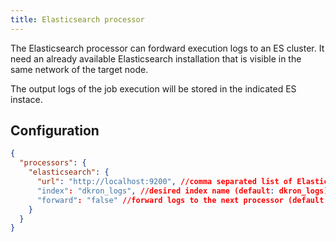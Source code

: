 ```yaml
---
title: Elasticsearch processor
---
```


The Elasticsearch processor can fordward execution logs to an ES cluster. It need an already available Elasticsearch installation that is visible in the same network of the target node.

The output logs of the job execution will be stored in the indicated ES instace.

## Configuration

```json
{
  "processors": {
    "elasticsearch": {
      "url": "http://localhost:9200", //comma separated list of Elasticsearch hosts urls (default: http://localhost:9200)
      "index": "dkron_logs", //desired index name (default: dkron_logs)
      "forward": "false" //forward logs to the next processor (default: false)
    }
  }
}
```
